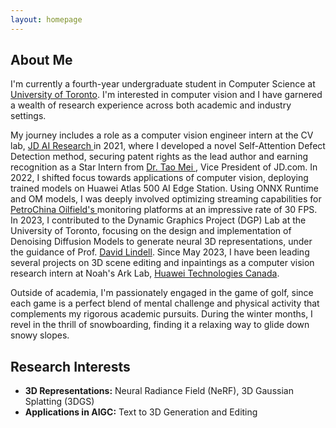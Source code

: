 ```yaml
---
layout: homepage
---
```


## About Me

<!-- I'm a <a href="https://med.nyu.edu/departments-institutes/population-health/divisions-sections-centers/biostatistics/" target="_blank"> Statistics</a> Ph.D. candidate at <a href="https://www.nyu.edu/" target="_blank"> New York University</a>, -->
I'm currently a fourth-year undergraduate student in Computer Science at <a href="https://www.utoronto.ca/" target="_blank"> University of Toronto</a>. I'm interested in computer vision and I have garnered a wealth of research experience across both academic and industry settings.

My journey includes a role as a computer vision engineer intern at the CV lab, <a href="https://corporate.jd.com/" target="_blank"> JD AI Research </a> in 2021, where I developed a novel Self-Attention Defect Detection method, securing patent rights as the lead author and earning recognition as a Star Intern from <a href="https://taomei.me/" target="_blank"> Dr. Tao Mei </a>, Vice President of JD.com. In 2022, I shifted focus towards applications of computer vision, deploying trained models on Huawei Atlas 500 AI Edge Station. Using ONNX Runtime and OM models, I was deeply involved optimizing streaming capabilities for <a href="https://www.cnpc.com.cn/en/" target="_blank">PetroChina Oilfield's </a> monitoring platforms at an impressive rate of 30 FPS. In 2023, I contributed to the Dynamic Graphics Project (DGP) Lab at the University of Toronto, focusing on the design and implementation of Denoising Diffusion Models to generate neural 3D representations, under the guidance of Prof. <a href="https://davidlindell.com/" target="_blank"> David Lindell</a>. Since May 2023, I have been leading several projects on 3D scene editing and inpaintings as a computer vision research intern at Noah's Ark Lab, <a href="https://www.huawei.com/ca/" target="_blank"> Huawei Technologies Canada</a>.

Outside of academia, I'm passionately engaged in the game of golf, since each game is a perfect blend of mental challenge and physical activity that complements my rigorous academic pursuits. During the winter months, I revel in the thrill of snowboarding, finding it a relaxing way to glide down snowy slopes.



## Research Interests
- **3D Representations:** Neural Radiance Field (NeRF), 3D Gaussian Splatting (3DGS)
- **Applications in AIGC:** Text to 3D Generation and Editing 



